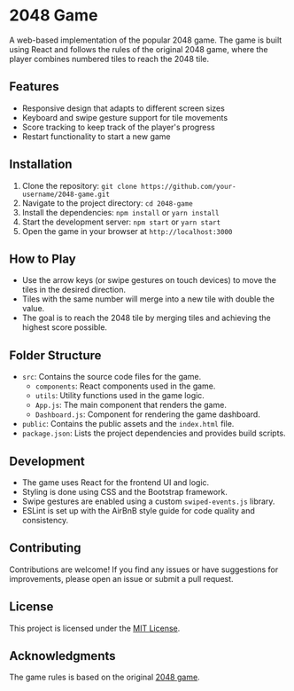 # 2048 Game

A web-based implementation of the popular 2048 game. The game is built using React and follows the rules of the original 2048 game, where the player combines numbered tiles to reach the 2048 tile.

## Features

- Responsive design that adapts to different screen sizes
- Keyboard and swipe gesture support for tile movements
- Score tracking to keep track of the player's progress
- Restart functionality to start a new game

## Installation

1. Clone the repository: `git clone https://github.com/your-username/2048-game.git`
2. Navigate to the project directory: `cd 2048-game`
3. Install the dependencies: `npm install` or `yarn install`
4. Start the development server: `npm start` or `yarn start`
5. Open the game in your browser at `http://localhost:3000`

## How to Play

- Use the arrow keys (or swipe gestures on touch devices) to move the tiles in the desired direction.
- Tiles with the same number will merge into a new tile with double the value.
- The goal is to reach the 2048 tile by merging tiles and achieving the highest score possible.

## Folder Structure

- `src`: Contains the source code files for the game.
  - `components`: React components used in the game.
  - `utils`: Utility functions used in the game logic.
  - `App.js`: The main component that renders the game.
  - `Dashboard.js`: Component for rendering the game dashboard.
- `public`: Contains the public assets and the `index.html` file.
- `package.json`: Lists the project dependencies and provides build scripts.

## Development

- The game uses React for the frontend UI and logic.
- Styling is done using CSS and the Bootstrap framework.
- Swipe gestures are enabled using a custom `swiped-events.js` library.
- ESLint is set up with the AirBnB style guide for code quality and consistency.

## Contributing

Contributions are welcome! If you find any issues or have suggestions for improvements, please open an issue or submit a pull request.

## License

This project is licensed under the [MIT License](LICENSE).

## Acknowledgments

The game rules is based on the original [2048 game](https://gabrielecirulli.github.io/2048/).
